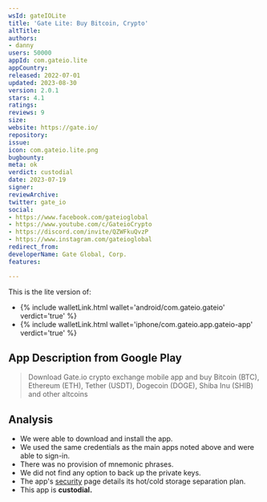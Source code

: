 ```yaml
---
wsId: gateIOLite
title: 'Gate Lite: Buy Bitcoin, Crypto'
altTitle: 
authors:
- danny
users: 50000
appId: com.gateio.lite
appCountry: 
released: 2022-07-01
updated: 2023-08-30
version: 2.0.1
stars: 4.1
ratings: 
reviews: 9
size: 
website: https://gate.io/
repository: 
issue: 
icon: com.gateio.lite.png
bugbounty: 
meta: ok
verdict: custodial
date: 2023-07-19
signer: 
reviewArchive: 
twitter: gate_io
social:
- https://www.facebook.com/gateioglobal
- https://www.youtube.com/c/GateioCrypto
- https://discord.com/invite/QZWFkuQvzP
- https://www.instagram.com/gateioglobal
redirect_from: 
developerName: Gate Global, Corp.
features: 

---
```


This is the lite version of:

- {% include walletLink.html wallet='android/com.gateio.gateio' verdict='true' %}
- {% include walletLink.html wallet='iphone/com.gateio.app.gateio-app' verdict='true' %}

## App Description from Google Play

> Download Gate.io crypto exchange mobile app and buy Bitcoin (BTC), Ethereum (ETH), Tether (USDT), Dogecoin (DOGE), Shiba Inu (SHIB) and other altcoins

## Analysis 

- We were able to download and install the app. 
- We used the same credentials as the main apps noted above and were able to sign-in.
- There was no provision of mnemonic phrases.
- We did not find any option to back up the private keys. 
- The app's [security](https://www.gate.io/security) page details its hot/cold storage separation plan.
- This app is **custodial.**